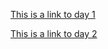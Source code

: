 [This is a link to day 1](https://github.com/green-fox-academy/Squawk1234/tree/master/week_01/day_01)

[This is a link to day 2](https://github.com/green-fox-academy/Squawk1234/tree/master/week_01/day_02)
